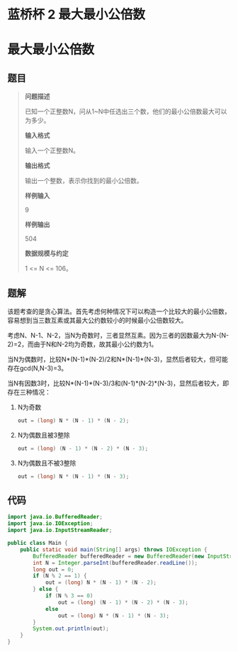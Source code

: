 # 蓝桥杯 2 最大最小公倍数


# 最大最小公倍数

## 题目

> **问题描述**
>
> 已知一个正整数N，问从1~N中任选出三个数，他们的最小公倍数最大可以为多少。
>
> **输入格式**
>
> 输入一个正整数N。
>
> **输出格式**
>
> 输出一个整数，表示你找到的最小公倍数。
>
> **样例输入**
>
> 9
>
> **样例输出**
>
> 504
>
> **数据规模与约定**
>
> 1 <= N <= 106。

## 题解

该题考查的是贪心算法。首先考虑何种情况下可以构造一个比较大的最小公倍数，容易想到当三数互素或其最大公约数较小的时候最小公倍数较大。

考虑N、N-1、N-2，当N为奇数时，三者显然互素。因为三者的因数最大为N-(N-2)=2，而由于N和N-2均为奇数，故其最小公约数为1。

当N为偶数时，比较N\*(N-1)\*(N-2)/2和N\*(N-1)\*(N-3)，显然后者较大，但可能存在gcd(N,N-3)=3。

当N有因数3时，比较N\*(N-1)\*(N-3)/3和(N-1)\*(N-2)\*(N-3)，显然后者较大，即存在三种情况：

1. N为奇数

   ```java
   out = (long) N * (N - 1) * (N - 2);
   ```

2. N为偶数且被3整除

   ```java
   out = (long) (N - 1) * (N - 2) * (N - 3);
   ```

3. N为偶数且不被3整除

   ```java
   out = (long) N * (N - 1) * (N - 3);
   ```

## 代码

```java
import java.io.BufferedReader;
import java.io.IOException;
import java.io.InputStreamReader;

public class Main {
    public static void main(String[] args) throws IOException {
        BufferedReader bufferedReader = new BufferedReader(new InputStreamReader(System.in));
        int N = Integer.parseInt(bufferedReader.readLine());
        long out = 0;
        if (N % 2 == 1) {
            out = (long) N * (N - 1) * (N - 2);
        } else {
            if (N % 3 == 0)
                out = (long) (N - 1) * (N - 2) * (N - 3);
            else
                out = (long) N * (N - 1) * (N - 3);
        }
        System.out.println(out);
    }
}
```

